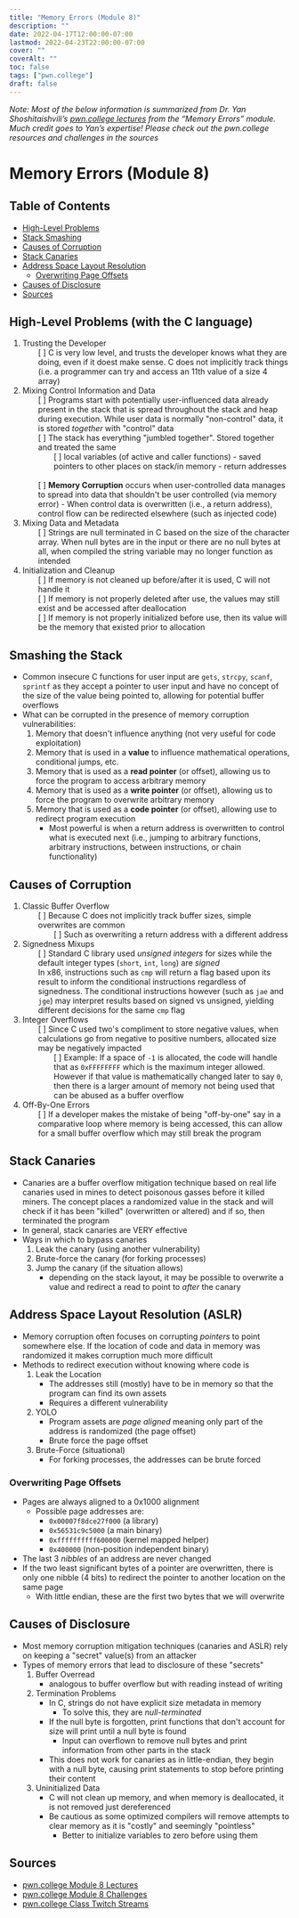 ```yaml
---
title: "Memory Errors (Module 8)"
description: ""
date: 2022-04-17T12:00:00-07:00
lastmod: 2022-04-23T22:00:00-07:00
cover: ""
coverAlt: ""
toc: false
tags: ["pwn.college"]
draft: false
---
```

<style>
	main {
    margin: 90px auto;
    padding: 0 15px;
    max-width: 70%;
	}
</style>

*Note: Most of the below information is summarized from Dr. Yan Shoshitaishvili’s [pwn.college lectures](https://pwn.college/modules/memory) from the “Memory Errors” module. Much credit goes to Yan’s expertise! Please check out the pwn.college resources and challenges in the sources*

# Memory Errors (Module 8)

## Table of Contents
- [High-Level Problems](#high-level-problems-with-the-c-language)
- [Stack Smashing](#smashing-the-stack)
- [Causes of Corruption](#causes-of-corruption)
- [Stack Canaries](#stack-canaries)
- [Address Space Layout Resolution](#address-space-layout-resolution-aslr)
    - [Overwriting Page Offsets](#overwriting-page-offsets)
- [Causes of Disclosure](#causes-of-disclosure)
- [Sources](#sources)

## High-Level Problems (with the C language)
1. Trusting the Developer
     <br><div style="padding-left: 2em;">[ ] C is very low level, and trusts the developer knows what they are doing, even if it doest make sense. C does not implicitly track things (i.e. a programmer can try and access an 11th value of a size 4 array)</div>
2. Mixing Control Information and Data
     <br><div style="padding-left: 2em;">[ ] Programs start with potentially user-influenced data already present in the stack that is spread throughout the stack and heap during execution. While user data is normally "non-control" data, it is stored *together* with "control" data
    <br>[ ] The stack has everything "jumbled together". Stored together and treated the same
         <br><div style="padding-left: 2em;">[ ] local variables (of active and caller functions)
        - saved pointers to other places on stack/in memory
        - return addresses</div>
    <br>[ ] **Memory Corruption** occurs when user-controlled data manages to spread into data that shouldn't be user controlled (via memory error)
        - When control data is overwritten (i.e., a return address), control flow can be redirected elsewhere (such as injected code)</div>
3. Mixing Data and Metadata
     <br><div style="padding-left: 2em;">[ ] Strings are null terminated in C based on the size of the character array. When null bytes are in the input or there are no null bytes at all, when compiled the string variable may no longer function as intended</div>
4. Initialization and Cleanup
     <br><div style="padding-left: 2em;">[ ] If memory is not cleaned up before/after it is used, C will not handle it
    <br>[ ] If memory is not properly deleted after use, the values may still exist and be accessed after deallocation
    <br>[ ] If memory is not properly initialized before use, then its value will be the memory that existed prior to allocation</div>

## Smashing the Stack
- Common insecure C functions for user input are `gets`, `strcpy`, `scanf`, `sprintf` as they accept a pointer to user input and have no concept of the size of the value being pointed to, allowing for potential buffer overflows
- What can be corrupted in the presence of memory corruption vulnerabilities:
    1. Memory that doesn't influence anything (not very useful for code exploitation)
    2. Memory that is used in a **value** to influence mathematical operations, conditional jumps, etc.
    3. Memory that is used as a **read pointer** (or offset), allowing us to force the program to access arbitrary memory
    4. Memory that is used as a **write pointer** (or offset), allowing us to force the program to overwrite arbitrary memory
    5. Memory that is used as a **code pointer** (or offset), allowing use to redirect program execution
        - Most powerful is when a return address is overwritten to control what is executed next (i.e., jumping to arbitrary functions, arbitrary instructions, between instructions, or chain functionality)

## Causes of Corruption
1. Classic Buffer Overflow
     <br><div style="padding-left: 2em;">[ ] Because C does not implicitly track buffer sizes, simple overwrites are common
         <br><div style="padding-left: 2em;">[ ] Such as overwriting a return address with a different address</div></div>
2. Signedness Mixups
     <br><div style="padding-left: 2em;">[ ] Standard C library used *unsigned integers* for sizes while the default integer types (`short`, `int`, `long`) are *signed*
    <br>In x86, instructions such as `cmp` will return a flag based upon its result to inform the conditional instructions regardless of signedness. The conditional instructions however (such as `jae` and `jge`) may interpret results based on signed vs unsigned, yielding different decisions for the same `cmp` flag</div>
3. Integer Overflows
     <br><div style="padding-left: 2em;">[ ] Since C used two's compliment to store negative values, when calculations go from negative to positive numbers, allocated size may be negatively impacted
         <br><div style="padding-left: 2em;">[ ] Example: If a space of `-1` is allocated, the code will handle that as `0xFFFFFFFF` which is the maximum integer allowed. However if that value is mathematically changed later to say `0`, then there is a larger amount of memory not being used that can be abused as a buffer overflow</div></div>
4. Off-By-One Errors
     <br><div style="padding-left: 2em;">[ ] If a developer makes the mistake of being "off-by-one" say in a comparative loop where memory is being accessed, this can allow for a small buffer overflow which may still break the program</div>

## Stack Canaries
- Canaries are a buffer overflow mitigation technique based on real life canaries used in mines to detect poisonous gasses before it killed miners. The concept places a randomized value in the stack and will check if it has been "killed" (overwritten or altered) and if so, then terminated the program
- In general, stack canaries are VERY effective
- Ways in which to bypass canaries
    1. Leak the canary (using another vulnerability)
    2. Brute-force the canary (for forking processes)
    3. Jump the canary (if the situation allows)
        - depending on the stack layout, it may be possible to overwrite a value and redirect a read to point to *after* the canary

## Address Space Layout Resolution (ASLR)
- Memory corruption often focuses on corrupting *pointers* to point somewhere else. If the location of code and data in memory was randomized it makes corruption much more difficult
- Methods to redirect execution without knowing where code is
    1. Leak the Location
        - The addresses still (mostly) have to be in memory so that the program can find its own assets
        - Requires a different vulnerability
    2. YOLO
        - Program assets are *page aligned* meaning only part of the address is randomized (the page offset)
        - Brute force the page offset
    3. Brute-Force (situational)
        - For forking processes, the addresses can be brute forced

### Overwriting Page Offsets
- Pages are always aligned to a 0x1000 alignment
    - Possible page addresses are:
        - `0x00007f8dce27f000` (a library)
        - `0x56531c9c5000` (a main binary)
        - `0xffffffffff600000` (kernel mapped helper)
        - `0x400000` (non-position independent binary)
- The last 3 *nibbles* of an address are never changed
- If the two least significant bytes of a pointer are overwritten, there is only one nibble (4 bits) to redirect the pointer to another location on the same page
    - With little endian, these are the first two bytes that we will overwrite

## Causes of Disclosure
- Most memory corruption mitigation techniques (canaries and ASLR) rely on keeping a "secret" value(s) from an attacker
- Types of memory errors that lead to disclosure of these "secrets"
    1. Buffer Overread
        - analogous to buffer overflow but with reading instead of writing
    2. Termination Problems
        - In C, strings do not have explicit size metadata in memory
            - To solve this, they are *null-terminated*
        - If the null byte is forgotten, print functions that don't account for size will print until a null byte is found
            - Input can overflown to remove null bytes and print information from other parts in the stack
        - This does not work for canaries as in little-endian, they begin with a null byte, causing print statements to stop before printing their content
    3. Uninitialized Data
        - C will not clean up memory, and when memory is deallocated, it is not removed just dereferenced
        - Be cautious as some optimized compilers will remove attempts to clear memory as it is "costly" and seemingly "pointless"
            - Better to initialize variables to zero before using them

## Sources
- [pwn.college Module 8 Lectures](https://pwn.college/modules/reversing)
- [pwn.college Module 8 Challenges](https://dojo.pwn.college/challenges/memory)
- [pwn.college Class Twitch Streams](https://www.twitch.tv/pwncollege)